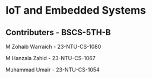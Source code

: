 # IoT and Embedded Systems
## Contributers - BSCS-5TH-B
<div>
<p>M Zohaib Warraich - 23-NTU-CS-1080</p>
<p>M Hanzala Zahid - 23-NTU-CS-1067</p>
<p>Muhammad Umair - 23-NTU-CS-1054</p>
</div>

